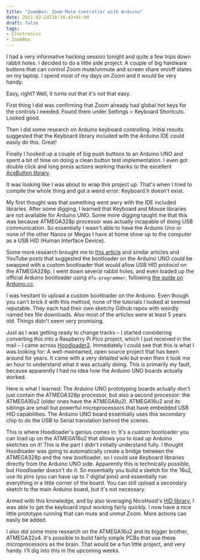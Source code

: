 ```yaml
---
title: "ZoomBox: Zoom Mute Controller with Arduino"
date: 2021-02-24T20:34:43+01:00
draft: false
tags:
- Electronics
- ZoomBox
---
```

I had a very informative hacking session tonight and quite a few trips down rabbit holes. I decided to do a little side project: A couple of big hardware buttons that can control Zoom mute/unmute and screen share on/off states on my laptop. I spend most of my days on Zoom and it would be very handy.

Easy, right? Well, it turns out that it's not that easy.

First thing I did was confirming that Zoom already had global hot keys for the controls I needed. Found them under Settings > Keyboard Shortcuts. Looked good.

Then I did some research on Arduino keyboard controlling. Initial results suggested that the Keyboard library included with the Arduino IDE could easily do this. Great!

Finally I hooked up a couple of big push buttons to an Arduino UNO and spent a bit of time on doing a clean button test implementation. I even got double click and long press actions working thanks to the excellent [AceButton library](https://github.com/bxparks/AceButton).

It was looking like I was about to wrap this project up. That's when I tried to compile the whole thing and got a weird error: Keyboard.h doesn't exist.

My first thought was that something went awry with the IDE included libraries. After some digging, I learned that Keyboard and Mouse libraries are not available for Arduino UNO. Some more digging taught me that this was because ATMEGA328p processor was actually incapable of doing USB communication. So essentially I wasn't able to have the Arduino Uno or none of the other Nanos or Megas I have at home show up to the computer as a USB HID (Human Interface Device).

Some more research brought me to [this article](http://mitchtech.net/arduino-usb-hid-keyboard/) and similar articles and YouTube posts that suggested the bootloader on the Arduino UNO could be swapped with a custom bootloader that would allow USB HID protocol on the ATMEGA328p. I went down several rabbit holes, and even loaded up the official Arduino bootloader using `dfu-programmer`, following [the guide on Arduino.cc](https://www.arduino.cc/en/Hacking/DFUProgramming8U2).

I was hesitant to upload a custom bootloader on the Arduino. Even though you can't brick it with this method, none of the tutorials I looked at seemed reputable. They each had their own sketchy Github repos with weirdly named hex file downloads. Also most of the articles were at least 5 years old. Things didn't seem very promising.

Just as I was getting ready to change tracks – I started considering converting this into a Raspberry Pi Pico project, which I just received in the mail – I came across [Hoodloader2](https://github.com/NicoHood/HoodLoader2). Immediately I could see that this is what I was looking for: A well-maintained, open source project that has been around for years. It came with a very detailed wiki but even then it took me an hour to understand what it was actually doing. This is primarily my fault, because apparently I had no idea how the Arduino UNO boards actually worked.

Here is what I learned: The Arduino UNO prototyping boards actually don't just contain the ATMEGA328p processor, but also a second processor: the ATMEGA16u2 (older ones have the ATMEGA8u2). ATMEGA16u2 and its siblings are small but powerful microprocessors that have embedded USB HID capabilities. The Arduino UNO board essentially uses this secondary chip to do the USB to Serial translation behind the scenes.

This is where Hoodloader's genius comes in: It's a custom bootloader you can load up on the ATMEGA16u2 that allows you to load up Arduino sketches on it! This is the part I didn't initially understand fully. I thought Hoodloader was going to automatically create a bridge between the ATMEGA328p and the new bootloader, so I could use Keyboard libraries directly from the Arduino UNO side. Apparently this is technically possible, but Hoodloader doesn't do it. So essentially you build a sketch for the 16u2, use its pins (you can have up to 7 digital pins) and essentially run everything in a little corner of the board. You can still upload a secondary sketch to the main Arduino board, but it's not necessary.

Armed with this knowledge, and by also leveraging NicoHood's [HID library](https://github.com/NicoHood/HID), I was able to get the keyboard input working fairly quickly. I now have a nice little prototype running that can mute and unmut Zoom. More actions can easily be added.

I also did some more research on the ATMEGA16u2 and its bigger brother, ATMEGA32u4. It's possible to build fairly simple PCBs that use these microprocessors as the brain. That would be a fun little project, and very handy. I'll dig into this in the upcoming weeks.